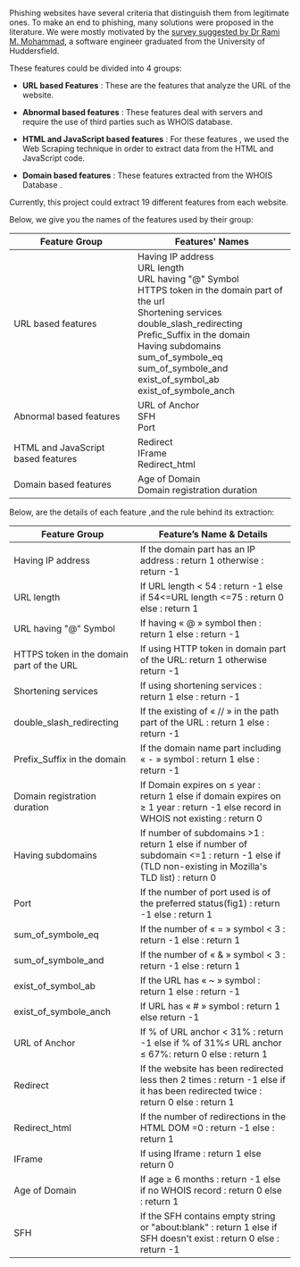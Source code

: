 Phishing websites have several criteria that distinguish them from legitimate ones. To make an end to phishing,
 many solutions were proposed in the literature. 
 We were mostly motivated by the [survey suggested by Dr Rami M. Mohammad](http://eprints.hud.ac.uk/id/eprint/24236/), a software engineer graduated
  from the University of Huddersfield.

These features could be divided into 4 groups:

-   **URL based Features** : These are the features that analyze the URL of the website.

-   **Abnormal based features** : These features deal with servers and require the use of third parties such as WHOIS database.

-   **HTML and JavaScript based features** : For these features , we used the Web Scraping technique in order to extract data from the HTML and JavaScript code.

-   **Domain based features** : These features extracted from the WHOIS Database .

Currently, this project could extract 19 different features from each website.

Below, we give you the names of the features used by their group:


|Feature Group | Features' Names |
|--------------------------|------------------------------------------------------------------|
|URL based features | Having IP address <br/> URL length<br/> URL having "@" Symbol<br/> HTTPS token in the domain part of the url<br/> Shortening services<br/> double\_slash\_redirecting<br/> Prefic\_Suffix in the domain<br/> Having subdomains<br/> sum\_of\_symbole\_eq<br/> sum\_of\_symbole\_and<br/> exist\_of\_symbol\_ab<br/> exist\_of\_symbole\_anch |
|Abnormal based features | URL of Anchor <br/> SFH <br/> Port|
|HTML and JavaScript based features | Redirect <br/> IFrame <br/> Redirect\_html| 
|Domain based features | Age of Domain <br/> Domain registration duration|
 





Below, are the details of each feature ,and the rule behind its extraction:

|Feature Group | Feature’s Name & Details |
|--------------------------|----------------------------------------------------------------------------------|
|Having IP address | If the domain part has an IP address : return 1 otherwise : return -1 |
|URL length | If URL length < 54 : return -1 else if 54<=URL length <=75 : return 0 else : return 1|
|URL having "@" Symbol | If having « @ » symbol then : return 1 else : return -1|
|HTTPS token in the domain part of the URL | If using HTTP token in domain part of the URL: return 1 otherwise return -1|
|Shortening services |  If using shortening services : return 1 else : return -1|
|double\_slash\_redirecting | If the existing of « // » in the path part of the URL : return 1 else : return -1|
|Prefix\_Suffix in the domain | If the domain name part including « - » symbol : return 1 else : return -1|
|Domain registration duration | If Domain expires on ≤ year : return 1 else if domain expires on ≥ 1 year : return -1 else record in WHOIS not existing : return 0|
|Having subdomains | If number of subdomains >1 : return 1 else if number of subdomain <=1 : return -1 else if (TLD non-existing in Mozilla's TLD list) : return 0|
|Port | If the number of port used is of the preferred status(fig1) : return -1 else : return 1|
|sum\_of\_symbole\_eq | If the number of « = » symbol < 3 : return -1 else : return 1|
|sum\_of\_symbole\_and | If the number of « & » symbol < 3 : return -1 else : return 1|
|exist\_of\_symbol\_ab | If the URL has « ~ » symbol : return 1 else : return -1|
|exist\_of\_symbole\_anch | If URL has « \# » symbol : return 1 else return -1|
|URL of Anchor | If \% of URL anchor < 31\% : return -1 else if \% of 31\%≤ URL anchor ≤ 67\%: return 0 else : return 1|
|Redirect | If the website has been redirected less then 2 times : return -1 else if it has been redirected twice : return 0 else : return 1|
|Redirect\_html | If the number of redirections in the HTML DOM =0 : return -1 else  : return 1|
|IFrame | If using Iframe : return 1 else return 0|
|Age of Domain| If age ≥ 6 months : return -1 else if no WHOIS record : return 0 else : return 1 |
|SFH| If the SFH contains empty string or "about:blank" : return 1 else if SFH doesn't exist : return 0 else : return -1 |